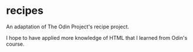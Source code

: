 # recipes
An adaptation of The Odin Project's recipe project.

I hope to have applied more knowledge of HTML that I learned from Odin's course.
